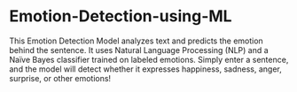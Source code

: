 # Emotion-Detection-using-ML
This Emotion Detection Model analyzes text and predicts the emotion behind the sentence. It uses Natural Language Processing (NLP) and a Naïve Bayes classifier trained on labeled emotions. Simply enter a sentence, and the model will detect whether it expresses happiness, sadness, anger, surprise, or other emotions!
